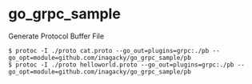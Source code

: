 # go_grpc_sample

Generate Protocol Buffer File
```
$ protoc -I ./proto cat.proto --go_out=plugins=grpc:./pb --go_opt=module=github.com/inagacky/go_grpc_sample/pb
$ protoc -I ./proto helloworld.proto --go_out=plugins=grpc:./pb --go_opt=module=github.com/inagacky/go_grpc_sample/pb
```
